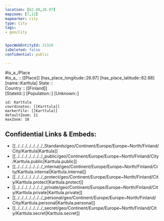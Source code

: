 ```yaml
---
location: [62.88,26.97] 
mapzoom: [7,12] 
mapmarker: city 
type: City
tags:
- geo/City


SpocWebEntityId: 31329
isDeleted: false
confidential: public

---
```

#is_a_/Place  
#is_a_ :: [[Place]] 
[has_place_longitude::26.97] 
[has_place_latitude::62.88] 
[name::Karttula] 
State ::  
Country :: [[Finland]]  
[StateId::] 
[Population::] 
[Unknown::] 


```leaflet
id: Karttula
coordinates: [[Karttula]] 
markerFile: [[Karttula]] 
defaultZoom: 11 
maxZoom: 18
```


## Confidential Links & Embeds: 
- [[../../../../../../../_Standards/geo/Continent/Europe/Europe~North/Finland/City/Karttula|Karttula]] 
- [[../../../../../../../_public/geo/Continent/Europe/Europe~North/Finland/City/Karttula.public|Karttula.public]] 
- [[../../../../../../../_internal/geo/Continent/Europe/Europe~North/Finland/City/Karttula.internal|Karttula.internal]] 
- [[../../../../../../../_protect/geo/Continent/Europe/Europe~North/Finland/City/Karttula.protect|Karttula.protect]] 
- [[../../../../../../../_private/geo/Continent/Europe/Europe~North/Finland/City/Karttula.private|Karttula.private]] 
- [[../../../../../../../_personal/geo/Continent/Europe/Europe~North/Finland/City/Karttula.personal|Karttula.personal]] 
- [[../../../../../../../_secret/geo/Continent/Europe/Europe~North/Finland/City/Karttula.secret|Karttula.secret]] 
